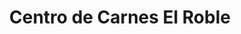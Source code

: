 ---
title: "Centro de Carnes El Roble"
url: /san-antonio-de-alajuela/centro-de-carnes-el-roble/
shop: Metzgerei
---